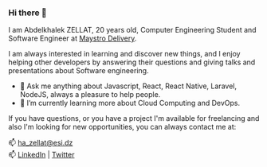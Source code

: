 ### Hi there 👋 
I am Abdelkhalek ZELLAT, 20 years old, Computer Engineering Student and Software Engineer at [Maystro Delivery](https://maystro-delivery.com/).

I am always interested in learning and discover new things, and I enjoy helping other developers by answering their questions and giving talks and presentations about Software engineering.

- 💬 Ask me anything about Javascript, React, React Native, Laravel, NodeJS, always a pleasure to help people.   
- 🌱 I’m currently learning more about Cloud Computing and DevOps.

If you have questions, or you have a project I'm available for freelancing and also I'm looking for new opportunities,
you can always contact me at:

📫 [ha_zellat@esi.dz](mailto:ha_zellat@esi.dz)  
📫 [LinkedIn](http://linkedin.com/in/abdelkhalek-zellat/)
 | [Twitter](https://twitter.com/AbdelkhalekZEL1)

